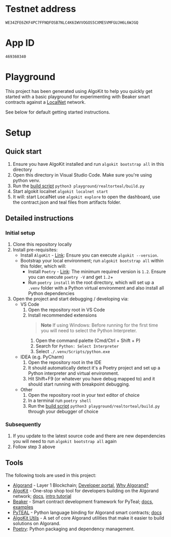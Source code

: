 # Testnet address
`WE34ZFE6ZKF4PC7FFNQFOSB7NLC4K6IWVVOGOS5CXMESVMFGUJH6L6WJGQ`

# App ID 
`469360340`

# Playground 

This project has been generated using AlgoKit to help you quickly get started with a basic playground for experimenting with Beaker smart contracts against a [LocalNet](https://github.com/algorandfoundation/algokit-cli/blob/main/docs/features/localnet.md) network.

See below for default getting started instructions.

# Setup

## Quick start

1. Ensure you have AlgoKit installed and run `algokit bootstrap all` in this directory
2. Open this directory in Visual Studio Code. Make sure you're using python venv.
3. Run the [build script](./playground/realtorteal/build.py) `python3 playground/realtorteal/build.py`
4. Start algokit localnet `algokit localnet start`
5. It will: start LocalNet use `algokit explore` to open the dashboard, use the contract.json and teal files from artifacts folder. 

## Detailed instructions

### Initial setup

1. Clone this repository locally
2. Install pre-requisites:
   - Install `AlgoKit` - [Link](https://github.com/algorandfoundation/algokit-cli#install): Ensure you can execute `algokit --version`.
   - Bootstrap your local environment; run `algokit bootstrap all` within this folder, which will:
     - Install `Poetry` - [Link](https://python-poetry.org/docs/#installation): The minimum required version is `1.2`. Ensure you can execute `poetry -V` and get `1.2`+
     - Run `poetry install` in the root directory, which will set up a `.venv` folder with a Python virtual environment and also install all Python dependencies
3. Open the project and start debugging / developing via:
   - VS Code
     1. Open the repository root in VS Code
     2. Install recommended extensions
        > **Note**
        > If using Windows: Before running for the first time you will need to select the Python Interpreter.
        1. Open the command palette (Cmd/Ctrl + Shift + P)
        2. Search for `Python: Select Interpreter`
        3. Select `./.venv/Scripts/python.exe`
   - IDEA (e.g. PyCharm)
     1. Open the repository root in the IDE
     2. It should automatically detect it's a Poetry project and set up a Python interpreter and virtual environment.
     3. Hit Shift+F9 (or whatever you have debug mapped to) and it should start running with breakpoint debugging.
   - Other
     1. Open the repository root in your text editor of choice
     2. In a terminal run `poetry shell`
     3. Run the [build script](./playground/realtorteal/build.py) `python3 playground/realtorteal/build.py` through your debugger of choice

### Subsequently

1. If you update to the latest source code and there are new dependencies you will need to run `algokit bootstrap all` again
2. Follow step 3 above

## Tools

The following tools are used in this project:

- [Algorand](https://www.algorand.com/) - Layer 1 Blockchain; [Developer portal](https://developer.algorand.org/), [Why Algorand?](https://developer.algorand.org/docs/get-started/basics/why_algorand/)
- [AlgoKit](https://github.com/algorandfoundation/algokit-cli) - One-stop shop tool for developers building on the Algorand network; [docs](https://github.com/algorandfoundation/algokit-cli/blob/main/docs/algokit.md), [intro tutorial](https://github.com/algorandfoundation/algokit-cli/blob/main/docs/tutorials/intro.md)
- [Beaker](https://github.com/algorand-devrel/beaker) - Smart contract development framework for PyTeal; [docs](https://beaker.algo.xyz), [examples](https://github.com/algorand-devrel/beaker/tree/master/examples)
- [PyTEAL](https://github.com/algorand/pyteal) - Python language binding for Algorand smart contracts; [docs](https://pyteal.readthedocs.io/en/stable/)
- [AlgoKit Utils](https://github.com/algorandfoundation/algokit-utils-py) - A set of core Algorand utilities that make it easier to build solutions on Algorand.
- [Poetry](https://python-poetry.org/): Python packaging and dependency management.
